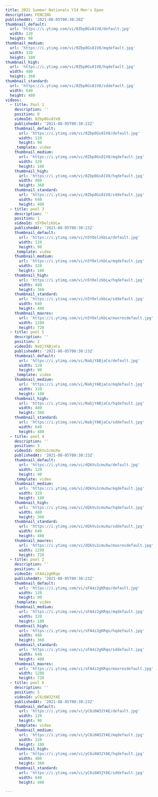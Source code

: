 ```yaml
---
title: 2021 Summer Nationals Y14 Men's Epee
description: FENCING
publishedAt: '2021-08-05T00:30:20Z'
thumbnail_default:
  url: 'https://i.ytimg.com/vi/0Zbp0Gs81V8/default.jpg'
  width: 120
  height: 90
thumbnail_medium:
  url: 'https://i.ytimg.com/vi/0Zbp0Gs81V8/mqdefault.jpg'
  width: 320
  height: 180
thumbnail_high:
  url: 'https://i.ytimg.com/vi/0Zbp0Gs81V8/hqdefault.jpg'
  width: 480
  height: 360
thumbnail_standard:
  url: 'https://i.ytimg.com/vi/0Zbp0Gs81V8/sddefault.jpg'
  width: 640
  height: 480
videos:
  - title: Pool 1
    description: ''
    position: 0
    videoId: 0Zbp0Gs81V8
    publishedAt: '2021-08-05T00:30:23Z'
    thumbnail_default:
      url: 'https://i.ytimg.com/vi/0Zbp0Gs81V8/default.jpg'
      width: 120
      height: 90
    _template: video
    thumbnail_medium:
      url: 'https://i.ytimg.com/vi/0Zbp0Gs81V8/mqdefault.jpg'
      width: 320
      height: 180
    thumbnail_high:
      url: 'https://i.ytimg.com/vi/0Zbp0Gs81V8/hqdefault.jpg'
      width: 480
      height: 360
    thumbnail_standard:
      url: 'https://i.ytimg.com/vi/0Zbp0Gs81V8/sddefault.jpg'
      width: 640
      height: 480
  - title: pool 3
    description: ''
    position: 1
    videoId: n5YOelzkbLw
    publishedAt: '2021-08-05T00:30:23Z'
    thumbnail_default:
      url: 'https://i.ytimg.com/vi/n5YOelzkbLw/default.jpg'
      width: 120
      height: 90
    _template: video
    thumbnail_medium:
      url: 'https://i.ytimg.com/vi/n5YOelzkbLw/mqdefault.jpg'
      width: 320
      height: 180
    thumbnail_high:
      url: 'https://i.ytimg.com/vi/n5YOelzkbLw/hqdefault.jpg'
      width: 480
      height: 360
    thumbnail_standard:
      url: 'https://i.ytimg.com/vi/n5YOelzkbLw/sddefault.jpg'
      width: 640
      height: 480
    thumbnail_maxres:
      url: 'https://i.ytimg.com/vi/n5YOelzkbLw/maxresdefault.jpg'
      width: 1280
      height: 720
  - title: pool 5
    description: ''
    position: 2
    videoId: NabjYABjaCo
    publishedAt: '2021-08-05T00:30:23Z'
    thumbnail_default:
      url: 'https://i.ytimg.com/vi/NabjYABjaCo/default.jpg'
      width: 120
      height: 90
    _template: video
    thumbnail_medium:
      url: 'https://i.ytimg.com/vi/NabjYABjaCo/mqdefault.jpg'
      width: 320
      height: 180
    thumbnail_high:
      url: 'https://i.ytimg.com/vi/NabjYABjaCo/hqdefault.jpg'
      width: 480
      height: 360
    thumbnail_standard:
      url: 'https://i.ytimg.com/vi/NabjYABjaCo/sddefault.jpg'
      width: 640
      height: 480
  - title: pool 4
    description: ''
    position: 3
    videoId: dQkVu1cmuXw
    publishedAt: '2021-08-05T00:30:23Z'
    thumbnail_default:
      url: 'https://i.ytimg.com/vi/dQkVu1cmuXw/default.jpg'
      width: 120
      height: 90
    _template: video
    thumbnail_medium:
      url: 'https://i.ytimg.com/vi/dQkVu1cmuXw/mqdefault.jpg'
      width: 320
      height: 180
    thumbnail_high:
      url: 'https://i.ytimg.com/vi/dQkVu1cmuXw/hqdefault.jpg'
      width: 480
      height: 360
    thumbnail_standard:
      url: 'https://i.ytimg.com/vi/dQkVu1cmuXw/sddefault.jpg'
      width: 640
      height: 480
    thumbnail_maxres:
      url: 'https://i.ytimg.com/vi/dQkVu1cmuXw/maxresdefault.jpg'
      width: 1280
      height: 720
  - title: pool 2
    description: ''
    position: 4
    videoId: sFA4z2gKRqo
    publishedAt: '2021-08-05T00:30:23Z'
    thumbnail_default:
      url: 'https://i.ytimg.com/vi/sFA4z2gKRqo/default.jpg'
      width: 120
      height: 90
    _template: video
    thumbnail_medium:
      url: 'https://i.ytimg.com/vi/sFA4z2gKRqo/mqdefault.jpg'
      width: 320
      height: 180
    thumbnail_high:
      url: 'https://i.ytimg.com/vi/sFA4z2gKRqo/hqdefault.jpg'
      width: 480
      height: 360
    thumbnail_standard:
      url: 'https://i.ytimg.com/vi/sFA4z2gKRqo/sddefault.jpg'
      width: 640
      height: 480
    thumbnail_maxres:
      url: 'https://i.ytimg.com/vi/sFA4z2gKRqo/maxresdefault.jpg'
      width: 1280
      height: 720
  - title: pool 6
    description: ''
    position: 5
    videoId: yC6i6W32YAE
    publishedAt: '2021-08-05T00:30:23Z'
    thumbnail_default:
      url: 'https://i.ytimg.com/vi/yC6i6W32YAE/default.jpg'
      width: 120
      height: 90
    _template: video
    thumbnail_medium:
      url: 'https://i.ytimg.com/vi/yC6i6W32YAE/mqdefault.jpg'
      width: 320
      height: 180
    thumbnail_high:
      url: 'https://i.ytimg.com/vi/yC6i6W32YAE/hqdefault.jpg'
      width: 480
      height: 360
    thumbnail_standard:
      url: 'https://i.ytimg.com/vi/yC6i6W32YAE/sddefault.jpg'
      width: 640
      height: 480

---
```

